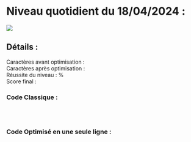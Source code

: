 # Niveau quotidient du 18/04/2024 : 

<img src = "https://firebasestorage.googleapis.com/v0/b/cssbattleapp.appspot.com/o/user%2Fummd3POvEDfFyeFvVdOMG3OOrwE2%2Ftargets%2Ftarget_TqDJ5H8.png?alt=media">


<br>

## Détails :

Caractères avant optimisation :                     <br>
Caractères après optimisation :                     <br>
Réussite du niveau : %                              <br>
Score final : 


### Code Classique :  

```html 

```

<br>

### Code Optimisé en une seule ligne : 

```html 

```